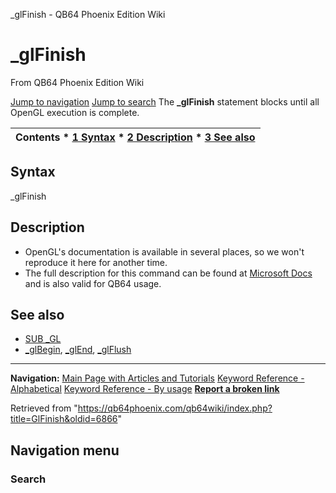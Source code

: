 


\_glFinish - QB64 Phoenix Edition Wiki








# \_glFinish



From QB64 Phoenix Edition Wiki



[Jump to navigation](#mw-head)
[Jump to search](#searchInput)
The **\_glFinish** statement blocks until all OpenGL execution is complete.


  






| Contents * [1 Syntax](#Syntax) * [2 Description](#Description) * [3 See also](#See_also) |
| --- |


## Syntax


\_glFinish
  




## Description


* OpenGL's documentation is available in several places, so we won't reproduce it here for another time.
* The full description for this command can be found at [Microsoft Docs](https://learn.microsoft.com/en-us/windows/win32/opengl/glfinish) and is also valid for QB64 usage.


  




## See also


* [SUB \_GL](/qb64wiki/index.php/GL "GL")
* [\_glBegin](/qb64wiki/index.php/GlBegin "GlBegin"), [\_glEnd](/qb64wiki/index.php/GlEnd "GlEnd"), [\_glFlush](/qb64wiki/index.php/GlFlush "GlFlush")


  






---


**Navigation:**
[Main Page with Articles and Tutorials](/qb64wiki/index.php/Main_Page "Main Page")
[Keyword Reference - Alphabetical](/qb64wiki/index.php/Keyword_Reference_-_Alphabetical "Keyword Reference - Alphabetical")
[Keyword Reference - By usage](/qb64wiki/index.php/Keyword_Reference_-_By_usage "Keyword Reference - By usage")
**[Report a broken link](https://qb64phoenix.com/forum/showthread.php?tid=2800)**  





Retrieved from "<https://qb64phoenix.com/qb64wiki/index.php?title=GlFinish&oldid=6866>"




## Navigation menu








### Search





















